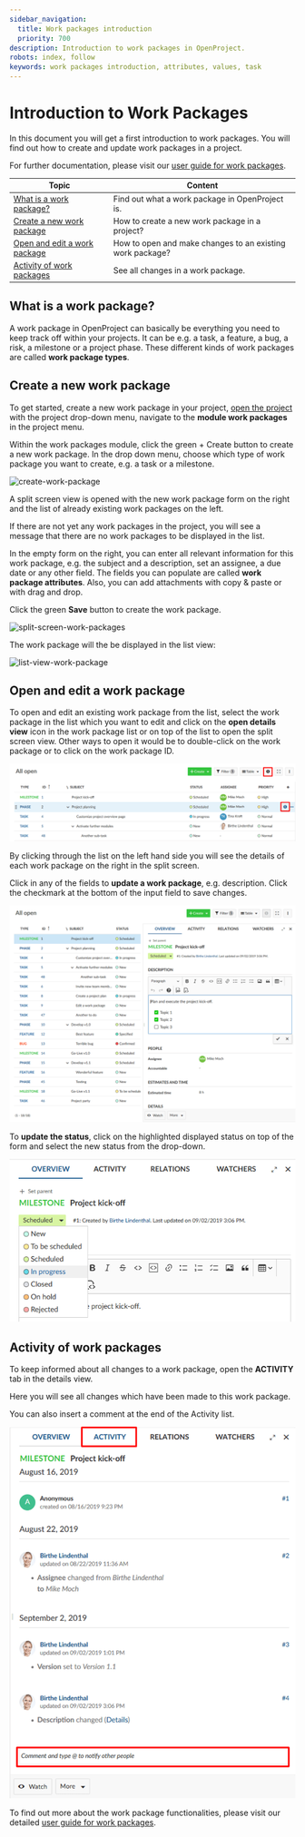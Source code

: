 ```yaml
---
sidebar_navigation:
  title: Work packages introduction
  priority: 700
description: Introduction to work packages in OpenProject.
robots: index, follow
keywords: work packages introduction, attributes, values, task
---
```


# Introduction to Work Packages

In this document you will get a first introduction to work packages. You will find out how to create and update work packages in a project.

For further documentation, please visit our [user guide for work packages](../../user-guide/work-packages).

| Topic                                                        | Content                                                   |
| ------------------------------------------------------------ | --------------------------------------------------------- |
| [What is a work package?](#what-is-a-work-package?)          | Find out what a work package in OpenProject is.           |
| [Create a new work package](#create-a-new-work-package)      | How to create a new work package in  a project?           |
| [Open and edit a work package](#open-and-edit-a-work-package) | How to open and make changes to an existing work package? |
| [Activity of work packages](#activity-of-work-packages)      | See all changes in a work package.                        |

## What is a work package?

A work package in OpenProject can basically be everything you need to keep track off within your projects. It can be e.g. a task, a feature, a bug, a risk, a milestone or a project phase. These different kinds of work packages are called **work package types**.

## Create a new work package

To get started, create a new work package in your project, [open the project](#open-an-existing-project) with the project drop-down menu, navigate to the **module work packages** in the project menu.

Within the work packages module, click the green + Create button to create a new work package. In the drop down menu, choose which type of work package you want to create, e.g. a task or a milestone.

![create-work-package](create-work-package-1569611257373.png)

A split screen view is opened with the new work package form on the right and the list of already existing work packages on the left.

If there are not yet any work packages in the project, you will see a message that there are no work packages to be displayed in the list.

In the empty form on the right, you can enter all relevant information for this work package, e.g. the subject and a description, set an assignee, a due date or any other field. The fields you can populate are called **work package attributes**. Also, you can add attachments with copy & paste or with drag and drop.

Click the green **Save** button to create the work package.

![split-screen-work-packages](split-screen-work-packages.png)

The work package will the be displayed in the list view:

![list-view-work-package](1569611758166.png)

## Open and edit a work package

To open and edit an existing work package from the list, select the work package in the list which you want to edit and click on the **open details view** icon in the work package list or on top of the list to open the split screen view. Other ways to open it would be to double-click on the work package or to click on the work package ID.

![open-details-view-work-packages](open-details-view-work-packages.png)

By clicking through the list on the left hand side you will see the details of each work package on the right in the split screen.

Click in any of the fields to **update a work package**, e.g. description. Click the checkmark at the bottom of the input field to save changes.

![edit-work-package](1569612205009.png)

To **update the status**, click on the highlighted displayed status on top of the form and select the new status from the drop-down.

![update-status](1569612428626.png)

## Activity of work packages

To keep informed about all changes to a work package, open the **ACTIVITY** tab in the details view. 

Here you will see all changes which have been made to this work package.

You can also insert a comment at the end of the Activity list.

![activity-work-packages](activity-work-packages.png)

To find out more about the work package functionalities, please visit our detailed [user guide for work packages](../../user-guide/work-packages).

